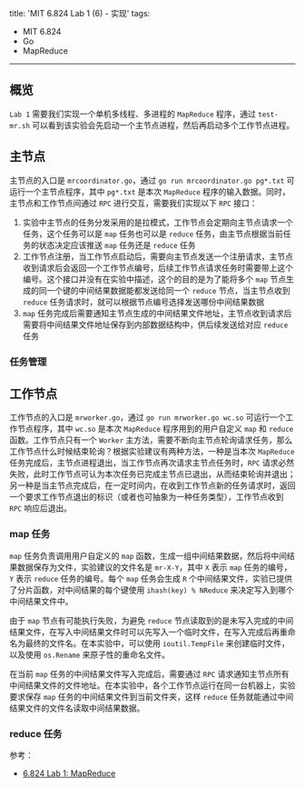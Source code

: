 title: 'MIT 6.824 Lab 1 (6) - 实现'
tags:
- MIT 6.824
- Go
- MapReduce
---

## 概览
`Lab 1` 需要我们实现一个单机多线程、多进程的 `MapReduce` 程序，通过 `test-mr.sh` 可以看到该实验会先启动一个主节点进程，然后再启动多个工作节点进程。

## 主节点
主节点的入口是 `mrcoordinator.go`，通过 `go run mrcoordinator.go pg*.txt` 可运行一个主节点程序，其中 `pg*.txt` 是本次 `MapReduce` 程序的输入数据。同时，主节点和工作节点间通过 `RPC` 进行交互，需要我们实现以下 `RPC` 接口：

1. 实验中主节点的任务分发采用的是拉模式，工作节点会定期向主节点请求一个任务，这个任务可以是 `map` 任务也可以是 `reduce` 任务，由主节点根据当前任务的状态决定应该推送 `map` 任务还是 `reduce` 任务
2. 工作节点注册，当工作节点启动后，需要向主节点发送一个注册请求，主节点收到请求后会返回一个工作节点编号，后续工作节点请求任务时需要带上这个编号。这个接口并没有在实验中描述，这个的目的是为了能将多个 `map` 节点生成的同一个键的中间结果数据能都发送给同一个 `reduce` 节点，当主节点收到 `reduce` 任务请求时，就可以根据节点编号选择发送哪份中间结果数据
3. `map` 任务完成后需要通知主节点生成的中间结果文件地址，主节点收到请求后需要将中间结果文件地址保存到内部数据结构中，供后续发送给对应 `reduce` 任务

### 任务管理

## 工作节点
工作节点的入口是 `mrworker.go`，通过 `go run mrworker.go wc.so` 可运行一个工作节点程序，其中 `wc.so` 是本次 `MapReduce` 程序用到的用户自定义 `map` 和 `reduce` 函数。工作节点只有一个 `Worker` 主方法，需要不断向主节点轮询请求任务，那么工作节点什么时候结束轮询？根据实验建议有两种方法，一种是当本次 `MapReduce` 任务完成后，主节点进程退出，当工作节点再次请求主节点任务时，`RPC` 请求必然失败，此时工作节点可认为本次任务已完成主节点已退出，从而结束轮询并退出；另一种是当主节点完成后，在一定时间内，在收到工作节点新的任务请求时，返回一个要求工作节点退出的标识（或者也可抽象为一种任务类型），工作节点收到 `RPC` 响应后退出。

### map 任务
`map` 任务负责调用用户自定义的 `map` 函数，生成一组中间结果数据，然后将中间结果数据保存为文件，实验建议的文件名是 `mr-X-Y`，其中 `X` 表示 `map` 任务的编号，`Y` 表示 `reduce` 任务的编号。每个 `map` 任务会生成 `R` 个中间结果文件，实验已提供了分片函数，对中间结果的每个键使用 `ihash(key) % NReduce` 来决定写入到哪个中间结果文件中。

由于 `map` 节点有可能执行失败，为避免 `reduce` 节点读取到的是未写入完成的中间结果文件，在写入中间结果文件时可以先写入一个临时文件，在写入完成后再重命名为最终的文件名。在本实验中，可以使用 `ioutil.TempFile` 来创建临时文件，以及使用 `os.Rename` 来原子性的重命名文件。

在当前 `map` 任务的中间结果文件写入完成后，需要通过 `RPC` 请求通知主节点所有中间结果文件的文件地址。在本实验中，各个工作节点运行在同一台机器上，实验要求保存 `map` 任务的中间结果文件到当前文件夹，这样 `reduce` 任务就能通过中间结果文件的文件名读取中间结果数据。

### reduce 任务

参考：

* [6.824 Lab 1: MapReduce](https://pdos.csail.mit.edu/6.824/labs/lab-mr.html)